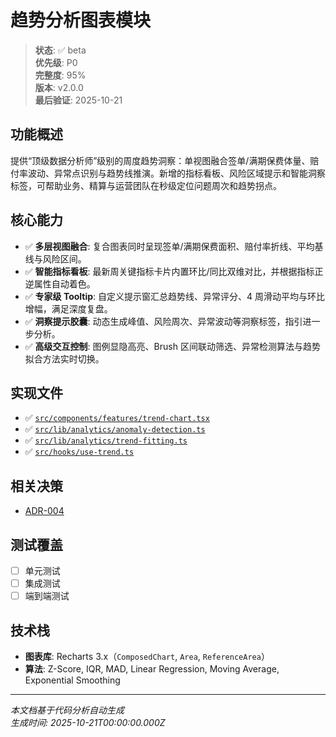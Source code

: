 # 趋势分析图表模块

> **状态**: ✅ beta  
> **优先级**: P0  
> **完整度**: 95%  
> **版本**: v2.0.0  
> **最后验证**: 2025-10-21

## 功能概述

提供“顶级数据分析师”级别的周度趋势洞察：单视图融合签单/满期保费体量、赔付率波动、异常点识别与趋势线推演。新增的指标看板、风险区域提示和智能洞察标签，可帮助业务、精算与运营团队在秒级定位问题周次和趋势拐点。

## 核心能力

- ✅ **多层视图融合**: 复合图表同时呈现签单/满期保费面积、赔付率折线、平均基线与风险区间。
- ✅ **智能指标看板**: 最新周关键指标卡片内置环比/同比双维对比，并根据指标正逆属性自动着色。
- ✅ **专家级 Tooltip**: 自定义提示窗汇总趋势线、异常评分、4 周滑动平均与环比增幅，满足深度复盘。
- ✅ **洞察提示胶囊**: 动态生成峰值、风险周次、异常波动等洞察标签，指引进一步分析。
- ✅ **高级交互控制**: 图例显隐高亮、Brush 区间联动筛选、异常检测算法与趋势拟合方法实时切换。

## 实现文件

- ✅ [`src/components/features/trend-chart.tsx`](../../../src/components/features/trend-chart.tsx)
- ✅ [`src/lib/analytics/anomaly-detection.ts`](../../../src/lib/analytics/anomaly-detection.ts)
- ✅ [`src/lib/analytics/trend-fitting.ts`](../../../src/lib/analytics/trend-fitting.ts)
- ✅ [`src/hooks/use-trend.ts`](../../../src/hooks/use-trend.ts)

## 相关决策

- [ADR-004](../../02_decisions/ADR-004.md)

## 测试覆盖

- [ ] 单元测试
- [ ] 集成测试
- [ ] 端到端测试

## 技术栈

- **图表库**: Recharts 3.x（`ComposedChart`, `Area`, `ReferenceArea`）
- **算法**: Z-Score, IQR, MAD, Linear Regression, Moving Average, Exponential Smoothing

---

*本文档基于代码分析自动生成*  
*生成时间: 2025-10-21T00:00:00.000Z*
